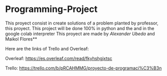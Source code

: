 # Programming-Project

This proyect consist in create solutions of a problem planted by professor, this proyect. This project will be done 100% in python and the and in the google colab interpreter
This proyect are made by *Alexander Ubeda* and Maikol Flores** 

Here are the links of Trello and Overleaf:

Overleaf: https://es.overleaf.com/read/fkyhshgjxtsc

Trello: https://trello.com/b/pRCAHMMG/proyecto-de-programaci%C3%B3n
